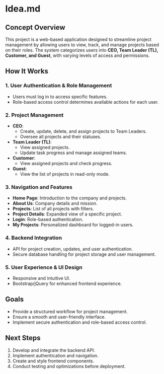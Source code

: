 # Idea.md

## Concept Overview
This project is a web-based application designed to streamline project management by allowing users to view, track, and manage projects based on their roles. The system categorizes users into **CEO, Team Leader (TL), Customer, and Guest**, with varying levels of access and permissions.

## How It Works
### 1. **User Authentication & Role Management**
- Users must log in to access specific features.
- Role-based access control determines available actions for each user.

### 2. **Project Management**
- **CEO**:
    - Create, update, delete, and assign projects to Team Leaders.
    - Oversee all projects and their statuses.
- **Team Leader (TL)**:
    - View assigned projects.
    - Update task progress and manage assigned teams.
- **Customer**:
    - View assigned projects and check progress.
- **Guest**:
    - View the list of projects in read-only mode.

### 3. **Navigation and Features**
- **Home Page**: Introduction to the company and projects.
- **About Us**: Company details and mission.
- **Projects**: List of all projects with filters.
- **Project Details**: Expanded view of a specific project.
- **Login**: Role-based authentication.
- **My Projects**: Personalized dashboard for logged-in users.

### 4. **Backend Integration**
- API for project creation, updates, and user authentication.
- Secure database handling for project storage and user management.

### 5. **User Experience & UI Design**
- Responsive and intuitive UI.
- Bootstrap/jQuery for enhanced frontend experience.

## Goals
- Provide a structured workflow for project management.
- Ensure a smooth and user-friendly interface.
- Implement secure authentication and role-based access control.

## Next Steps
1. Develop and integrate the backend API.
2. Implement authentication and navigation.
3. Create and style frontend components.
4. Conduct testing and optimizations before deployment.

